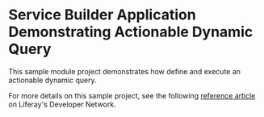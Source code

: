 # Service Builder Application Demonstrating Actionable Dynamic Query

This sample module project demonstrates how define and execute an actionable
dynamic query.

For more details on this sample project, see the following
[reference article](https://portal.liferay.dev/docs/7-2/reference/-/knowledge_base/r/service-builder-application-demonstrating-actionable-dynamic-query)
on Liferay's Developer Network.